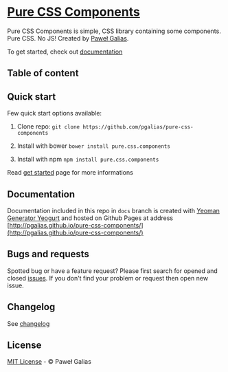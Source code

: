 # [Pure CSS Components](http://pgalias.github.io/pure-css-components/)
Pure CSS Components is simple, CSS library containing some components. Pure CSS. No JS! Created by [Paweł Galias](http://galias.com).

To get started, check out [documentation](http://pgalias.github.io/pure-css-components/)

## Table of content

## Quick start
Few quick start options available:

1. Clone repo: `git clone https://github.com/pgalias/pure-css-components`

2. Install with bower `bower install pure.css.components`

3. Install with npm `npm install pure.css.components`

Read [get started](http://pgalias.github.io/pure-css-components/get-started/) page for more informations

## Documentation
Documentation included in this repo in `docs` branch is created with [Yeoman Generator Yeogurt](https://github.com/larsonjj/generator-yeogurt) and hosted on Github Pages at address [http://pgalias.github.io/pure-css-components/](http://pgalias.github.io/pure-css-components/)

## Bugs and requests
Spotted bug or have a feature request? Please first search for opened and closed [issues](https://github.com/pgalias/pure-css-components/issues). If you don't find your problem or request then open new issue.

## Changelog
See [changelog](https://github.com/pgalias/pure-css-components/blob/master/CHANGELOG.md)

## License
[MIT License](https://github.com/pgalias/pure-css-components/blob/master/LICENSE.md) - © Paweł Galias
